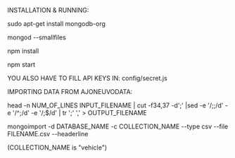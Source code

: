 INSTALLATION & RUNNING:

sudo apt-get install mongodb-org

mongod --smallfiles

npm install

npm start


YOU ALSO HAVE TO FILL API KEYS IN: config/secret.js


IMPORTING DATA FROM AJONEUVODATA: 

head -n NUM_OF_LINES INPUT_FILENAME | cut -f34,37 -d';' |sed -e '/;;/d' -e '/^;/d' -e '/;$/d' | tr ';' ',' > OUTPUT_FILENAME

mongoimport -d DATABASE_NAME -c COLLECTION_NAME --type csv --file FILENAME.csv --headerline

(COLLECTION_NAME is "vehicle")